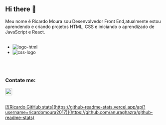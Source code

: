 ## Hi there 👋

Meu nome é Ricardo Moura sou Desenvolvedor Front End,atualmente estou aprendendo e criando projetos HTML, CSS e iniciando o aprendizado de JavaScript e React.
<br>
<br>

- <img src="https://img.shields.io/badge/HTML5-E34F26?style=for-the-badge&logo=html5&logoColor=white" alt="logo-html"/>
- <img src="https://img.shields.io/badge/CSS3-1572B6?style=for-the-badge&logo=css3&logoColor=white" alt="css-logo"/>
<br>
<br>

### Contate me:

<a href="https://www.linkedin.com/in/ricardo-moura-861a87b3">
<img align="left" alt=LinkedIn" width="22px" src="https://cdn.jsdelivr.net/npm/simple-icons@v3/icons/linkedin.svg" />

<br>
<br>
<br>
[![Ricardo GitHub stats](https://github-readme-stats.vercel.app/api?username=ricardomoura2017)](https://github.com/anuraghazra/github-readme-stats)
